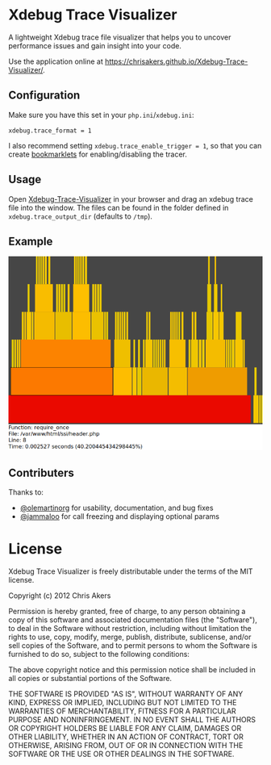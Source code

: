 Xdebug Trace Visualizer
=======================

A lightweight Xdebug trace file visualizer that helps you to uncover performance issues and gain insight into your code.

Use the application online at https://chrisakers.github.io/Xdebug-Trace-Visualizer/.

Configuration
-----

Make sure you have this set in your ```php.ini```/```xdebug.ini```:
```
xdebug.trace_format = 1
```

I also recommend setting ```xdebug.trace_enable_trigger = 1```, so that you can create [bookmarklets](https://www.jetbrains.com/phpstorm/marklets/) for enabling/disabling the tracer.

Usage
----
Open [Xdebug-Trace-Visualizer](https://chrisakers.github.io/Xdebug-Trace-Visualizer/) in your browser and drag an xdebug trace file into the window. The files can be found in the folder defined in ```xdebug.trace_output_dir``` (defaults to ```/tmp```).

Example
---
![screenshot of a fire graph](screenshot.png)

Contributers
-----

Thanks to:
- [@olemartinorg](https://github.com/olemartinorg/) for usability, documentation, and bug fixes
- [@jammaloo](https://github.com/jammaloo) for call freezing and displaying optional params


License
=======

Xdebug Trace Visualizer is freely distributable under the terms of the MIT license.

Copyright (c) 2012 Chris Akers

Permission is hereby granted, free of charge, to any person obtaining a copy of this software and associated documentation
files (the "Software"), to deal in the Software without restriction, including without limitation the rights to use,
copy, modify, merge, publish, distribute, sublicense, and/or sell copies of the Software, and to permit persons to whom the Software is furnished to do so, subject to the following conditions:

The above copyright notice and this permission notice shall be included in all copies or substantial portions of the Software.

THE SOFTWARE IS PROVIDED "AS IS", WITHOUT WARRANTY OF ANY KIND, EXPRESS OR IMPLIED, INCLUDING BUT NOT LIMITED TO THE WARRANTIES OF MERCHANTABILITY, FITNESS FOR A PARTICULAR PURPOSE AND NONINFRINGEMENT. IN NO EVENT SHALL THE AUTHORS OR COPYRIGHT HOLDERS BE LIABLE FOR ANY CLAIM, DAMAGES OR OTHER LIABILITY, WHETHER IN AN ACTION OF CONTRACT, TORT OR OTHERWISE, ARISING FROM, OUT OF OR IN CONNECTION WITH THE SOFTWARE OR THE USE OR OTHER DEALINGS IN THE SOFTWARE.
